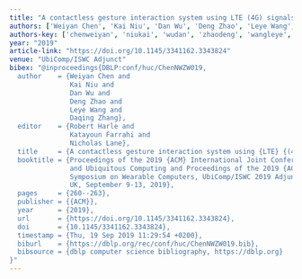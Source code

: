```yaml
---
title: "A contactless gesture interaction system using LTE (4G) signals"
authors: ['Weiyan Chen', 'Kai Niu', 'Dan Wu', 'Deng Zhao', 'Leye Wang', 'Daqing Zhang 0001']
authors-key: ['chenweiyan', 'niukai', 'wudan', 'zhaodeng', 'wangleye', 'zhangdaqing']
year: "2019"
article-link: "https://doi.org/10.1145/3341162.3343824"
venue: "UbiComp/ISWC Adjunct"
bibex: "@inproceedings{DBLP:conf/huc/ChenNWZW019,
  author    = {Weiyan Chen and
               Kai Niu and
               Dan Wu and
               Deng Zhao and
               Leye Wang and
               Daqing Zhang},
  editor    = {Robert Harle and
               Katayoun Farrahi and
               Nicholas Lane},
  title     = {A contactless gesture interaction system using {LTE} {(4G)} signals},
  booktitle = {Proceedings of the 2019 {ACM} International Joint Conference on Pervasive
               and Ubiquitous Computing and Proceedings of the 2019 {ACM} International
               Symposium on Wearable Computers, UbiComp/ISWC 2019 Adjunct, London,
               UK, September 9-13, 2019},
  pages     = {260--263},
  publisher = {{ACM}},
  year      = {2019},
  url       = {https://doi.org/10.1145/3341162.3343824},
  doi       = {10.1145/3341162.3343824},
  timestamp = {Thu, 19 Sep 2019 11:29:54 +0200},
  biburl    = {https://dblp.org/rec/conf/huc/ChenNWZW019.bib},
  bibsource = {dblp computer science bibliography, https://dblp.org}
}"
---
```

